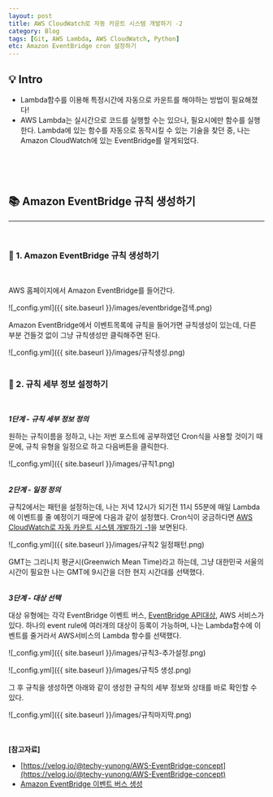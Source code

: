 ```yaml
---
layout: post
title: AWS CloudWatch로 자동 카운트 시스템 개발하기 -2
category: Blog
tags: [Git, AWS Lambda, AWS CloudWatch, Python]
etc: Amazon EventBridge cron 설정하기
---
```

## 💡 Intro
- Lambda함수를 이용해 특정시간에 자동으로 카운트를 해야하는 방법이 필요해졌다!
- AWS Lambda는 실시간으로 코드를 실행할 수는 있으나, 필요시에만 함수를 실행한다. Lambda에 있는 함수를 자동으로 동작시킬 수 있는 기술을 찾던 중, 나는 Amazon CloudWatch에 있는 EventBridge를 알게되었다.
<br>
<br>
<br>

## 📚 Amazon EventBridge 규칙 생성하기
---------------------------------------
<br>

### 📗 1. Amazon EventBridge 규칙 생성하기
<br>

AWS 홈페이지에서 Amazon EventBridge를 들어간다.
<br>

![_config.yml]({{ site.baseurl }}/images/eventbridge검색.png)
<br>

Amazon EventBridge에서 이벤트목록에 규칙을 들어가면 규칙생성이 있는데, 다른 부분 건들것 없이 그냥 규칙생성만 클릭해주면 된다. 
<br>

![_config.yml]({{ site.baseurl }}/images/규칙생성.png)
<br>
<br>

### 📕 2. 규칙 세부 정보 설정하기
<br>

***1단계 - 규칙 세부 정보 정의***
<br>

원하는 규칙이름을 정하고, 나는 저번 포스트에 공부하였던 Cron식을 사용할 것이기 때문에, 규칙 유형을 일정으로 하고 다음버튼을 클릭한다.
<br>

![_config.yml]({{ site.baseurl }}/images/규칙1.png)
<br>
<br>

***2단계 - 일정 정의***
<br>

규칙2에서는 패턴을 설정하는데, 나는 저녁 12시가 되기전 11시 55분에 매일 Lambda에 이벤트를 줄 예정이기 때문에 다음과 같이 설정했다. Cron식이 궁금하다면 [AWS CloudWatch로 자동 카운트 시스템 개발하기 -1](https://liampoet.github.io/Lambda-CloudWatch/)을 보면된다. 
<br>

![_config.yml]({{ site.baseurl }}/images/규칙2 일정패턴.png)
<br>

GMT는 그리니치 평균시(Greenwich Mean Time)라고 하는데, 그냥 대한민국 서울의 시간이 필요한 나는 GMT에 9시간을 더한 현지 시간대를 선택했다.
<br>
<br>

***3단계 - 대상 선택***
<br>

대상 유형에는 각각 EventBridge 이벤트 버스, [EventBridge API대상](https://docs.aws.amazon.com/ko_kr/eventbridge/latest/userguide/eb-api-destinations.html), AWS 서비스가 있다. 하나의 event rule에 여러개의 대상이 등록이 가능하며, 나는 Lambda함수에 이벤트를 줄거라서 AWS서비스의 Lambda 항수를 선택했다. 
<br>

![_config.yml]({{ site.baseurl }}/images/규칙3-추가설정.png)
<br>

![_config.yml]({{ site.baseurl }}/images/규칙5 생성.png)
<br>

그 후 규칙을 생성하면 아래와 같이 생성한 규칙의 세부 정보와 상태를 바로 확인할 수 있다.
<br>

![_config.yml]({{ site.baseurl }}/images/규칙마지막.png)
<br>
<br>
<br>

**[참고자료]**
- [https://velog.io/@techy-yunong/AWS-EventBridge-concept](https://velog.io/@techy-yunong/AWS-EventBridge-concept)
- [Amazon EventBridge 이벤트 버스 생성](https://docs.aws.amazon.com/ko_kr/eventbridge/latest/userguide/eb-create-event-bus.html)
